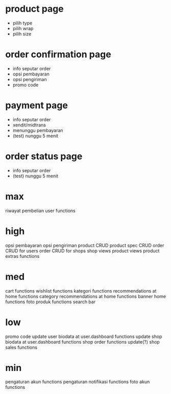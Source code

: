 # product page
- pilih type
- pilih wrap
- pilih size

# order confirmation page
- info seputar order
- opsi pembayaran
- opsi pengiriman
- promo code

# payment page
- info seputar order
- xendit/midtrans
- menunggu pembayaran
- (test) nunggu 5 menit

# order status page
- info seputar order
- (test) nunggu 5 menit

# max
riwayat pembelian user functions

# high
opsi pembayaran
opsi pengiriman
product CRUD
product spec CRUD
order CRUD for users
order CRUD for shops
shop views
product views
product extras functions

# med
cart functions
wishlist functions
kategori functions
recommendations at home functions
category recommendations at home functions
banner home functions
foto produk functions
search bar

# low
promo code
update user biodata at user.dashboard functions
update shop biodata at user.dashboard functions
shop order functions update(?)
shop sales functions

# min
pengaturan akun functions
pengaturan notifikasi functions
foto akun functions